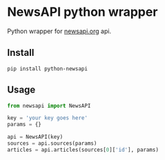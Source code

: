 # NewsAPI python wrapper

Python wrapper for [newsapi.org](https://newsapi.org/) api.

## Install

```
pip install python-newsapi
```

## Usage

```python
from newsapi import NewsAPI

key = 'your key goes here'
params = {}

api = NewsAPI(key)
sources = api.sources(params)
articles = api.articles(sources[0]['id'], params)

```
